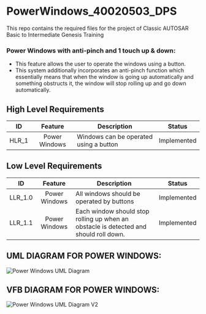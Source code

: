 # PowerWindows_40020503_DPS
This repo contains the required files for the project of Classic AUTOSAR Basic to Intermediate Genesis Training

### Power Windows with anti-pinch and 1 touch up & down:
	
 - This feature allows the user to operate the windows using a button. 
 - This system additionally incorporates an anti-pinch function which essentially means that when the window is going up automatically and something obstructs it, the window will stop rolling up and go down automatically. 


## High Level Requirements
| ID   | Feature |      Description     |  Status |
|----------|:-------------:|------|:------:|
| HLR_1 | Power Windows  | Windows can be operated using a button | Implemented  |


## Low Level Requirements
| ID   |   Feature         | Description     |  Status |
|----------|:-------------:|------|:------:|
| LLR_1.0 | Power Windows      |All windows should be operated by buttons                                                                               | Implemented  |
| LLR_1.1 |Power Windows       |Each window should stop rolling up when an obstacle is detected and should roll down.  | Implemented  |


## UML DIAGRAM FOR POWER WINDOWS:
![Power Windows UML Diagram](https://user-images.githubusercontent.com/81633037/150675368-7610cc67-8a6f-41ec-869f-b7d79ef6ff44.png)

## VFB DIAGRAM FOR POWER WINDOWS:
![Power Windows UML Diagram V2](https://user-images.githubusercontent.com/81633037/154212453-0c56f625-17df-4d57-96f6-9653daab33b5.png)

